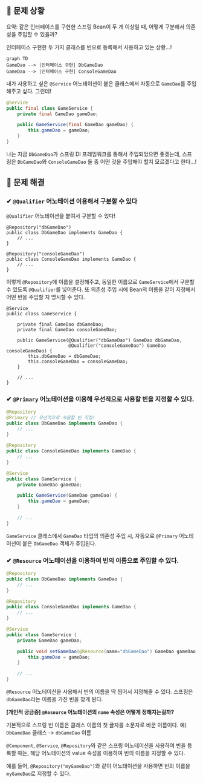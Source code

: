 ## 💋 문제 상황

요약: 같은 인터페이스를 구현한 스프링 Bean이 두 개 이상일 때, 어떻게 구분해서 의존성을 주입할 수 있을까?



인터페이스 구현한 두 가지 클래스를 빈으로 등록해서 사용하고 있는 상황...!

```mermaid
graph TD
GameDao --> |인터페이스 구현| DbGameDao
GameDao --> |인터페이스 구현| ConsoleGameDao
```



내가 사용하고 싶은 `@Service` 어노테이션이 붙은 클래스에서 자동으로 `GameDao`를 주입해주고 싶다.
그런데!

```java
@Service
public final class GameService {
    private final GameDao gameDao;

    public GameService(final GameDao gameDao) {
        this.gameDao = gameDao;
    }
}
```

나는 지금 `DbGameDao`가 스프링 DI 프레임워크를 통해서 주입되었으면 좋겠는데, 스프링은 `DbGameDao`와 `ConsoleGameDao` 둘 중 어떤 것을 주입해야 할지 모르겠다고 한다...! 


## 💋 문제 해결

### ✔ `@Qualifier` 어노테이션 이용해서 구분할 수 있다


`@Qualifier` 어노테이션을 붙여서 구분할 수 있다!

```
@Repository("dbGameDao")
public class DbGameDao implements GameDao {
    // ...
}

@Repository("consoleGameDao")
public class ConsoleGameDao implements GameDao {
    // ...
}
```

이렇게 `@Repository`에 이름을 설정해주고, 동일한 이름으로 `GameService`에서 구분할 수 있도록 `@Qualifier`를 넣어준다.
또 의존성 주입 시에 Bean의 이름을 같이 지정해서 어떤 빈을 주입할 지 명시할 수 있다. 

```
@Service
public class GameService {
    
    private final GameDao dbGameDao;
    private final GameDao consoleGameDao;
    
    public GameService(@Qualifier("dbGameDao") GameDao dbGameDao, 
                       @Qualifier("consoleGameDao") GameDao consoleGameDao) {
        this.dbGameDao = dbGameDao;
        this.consoleGameDao = consoleGameDao;
    }
    
    // ...
}
```


### ✔ `@Primary` 어노테이션을 이용해 우선적으로 사용할 빈을 지정할 수 있다.

```java
@Repository
@Primary // 우선적으로 사용할 빈 지정!
public class DbGameDao implements GameDao {
    // ...
}

@Repository
public class ConsoleGameDao implements GameDao {
    // ...
}

@Service
public class GameService {
    private GameDao gameDao;

    public GameService(GameDao gameDao) {
        this.gameDao = gameDao;
    }

    // ...
}
```

`GameService` 클래스에서 `GameDao` 타입의 의존성 주입 시, 자동으로 `@Primary` 어노테이션이 붙은 `DbGameDao` 객체가 주입된다.


### ✔ `@Resource` 어노테이션을 이용하여 빈의 이름으로 주입할 수 있다.


```java
@Repository
public class DbGameDao implements GameDao {
    // ...
}

@Repository
public class ConsoleGameDao implements GameDao {
    // ...
}

@Service
public class GameService {
    private GameDao gameDao;

    public void setGameDao(@Resource(name="dbGameDao") GameDao gameDao) { // 이름 지정!
        this.gameDao = gameDao;
    }

    // ...
}
```

`@Resource` 어노테이션을 사용해서 빈의 이름을 딱 찝어서 지정해줄 수 있다. 
스프링은 `dbGameDao`라는 이름을 가진 빈을 찾게 된다.

**[개인적 궁금증] `@Resource` 어노테이션의 `name` 속성은 어떻게 정해지는걸까?**

기본적으로 스프링 빈 이름은 클래스 이름의 첫 글자를 소문자로 바꾼 이름이다. 예) `DbGameDao` 클래스 -> `dbGameDao` 이름

`@Component`, `@Service`, `@Repository`와 같은 스프링 어노테이션을 사용하여 빈을 등록할 때는, 해당 어노테이션의 value 속성을 이용하여 빈의 이름을 지정할 수 있다.

예를 들어, `@Repository("myGameDao")`와 같이 어노테이션을 사용하면 빈의 이름을 `myGameDao`로 지정할 수 있다.







